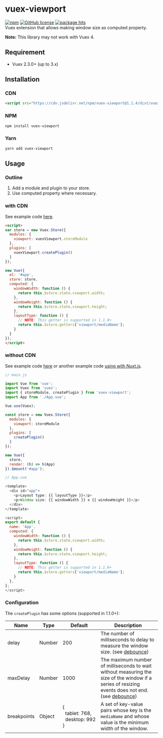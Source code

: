# vuex-viewport
[![npm](https://img.shields.io/npm/v/vuex-viewport)](https://www.npmjs.com/package/vuex-viewport)
[![GitHub license](https://img.shields.io/github/license/ony3000/vuex-viewport)](https://github.com/ony3000/vuex-viewport/blob/master/LICENSE)
[![package hits](https://data.jsdelivr.com/v1/package/npm/vuex-viewport/badge?style=rounded)](https://www.jsdelivr.com/package/npm/vuex-viewport)<br>
Vuex extension that allows making window size as computed property.

**Note:** This library may not work with Vuex 4.

## Requirement
* Vuex 2.3.0+ (up to 3.x)

## Installation
### CDN
```html
<script src="https://cdn.jsdelivr.net/npm/vuex-viewport@1.1.4/dist/vuex-viewport.js"></script>
```

### NPM
```sh
npm install vuex-viewport
```

### Yarn
```sh
yarn add vuex-viewport
```

## Usage
### Outline
1. Add a module and plugin to your store.
2. Use computed property where necessary.

### with CDN
See example code [here](./demo.html).

```html
<script>
var store = new Vuex.Store({
  modules: {
    viewport: vuexViewport.storeModule
  },
  plugins: [
    vuexViewport.createPlugin()
  ]
});

new Vue({
  el: '#app',
  store: store,
  computed: {
    windowWidth: function () {
      return this.$store.state.viewport.width;
    },
    windowHeight: function () {
      return this.$store.state.viewport.height;
    },
    layoutType: function () {
      // NOTE: This getter is supported in 1.1.0+
      return this.$store.getters['viewport/mediaName'];
    }
  }
});
</script>
```

### without CDN
See example code [here](https://codesandbox.io/s/use-case-es2015-module-import-5tfck) or another example code [using with Nuxt.js](https://codesandbox.io/s/use-case-using-with-nuxtjs-dcubc).

```javascript
// main.js

import Vue from 'vue';
import Vuex from 'vuex';
import { storeModule, createPlugin } from 'vuex-viewport';
import App from './App.vue';

Vue.use(Vuex);

const store = new Vuex.Store({
  modules: {
    viewport: storeModule
  },
  plugins: [
    createPlugin()
  ]
});

new Vue({
  store,
  render: (h) => h(App)
}).$mount('#app');
```

```javascript
// App.vue

<template>
  <div id="app">
    <p>Layout type: {{ layoutType }}</p>
    <p>Window size: {{ windowWidth }} x {{ windowHeight }}</p>
  </div>
</template>

<script>
export default {
  name: 'App',
  computed: {
    windowWidth: function () {
      return this.$store.state.viewport.width;
    },
    windowHeight: function () {
      return this.$store.state.viewport.height;
    },
    layoutType: function () {
      // NOTE: This getter is supported in 1.1.0+
      return this.$store.getters['viewport/mediaName'];
    }
  },
};
</script>
```

### Configuration
The `createPlugin` has some options (supported in 1.1.0+):

Name | Type | Default | Description
---- | ---- | ------- | -----------
delay | Number | 200 | The number of milliseconds to delay to measure the window size. (see [debounce](https://lodash.com/docs/4.17#debounce))
maxDelay | Number | 1000 | The maximum number of milliseconds to wait without measuring the size of the window if a series of resizing events does not end. (see [debounce](https://lodash.com/docs/4.17#debounce))
breakpoints | Object | {<br>&nbsp;&nbsp;tablet:&nbsp;768,<br>&nbsp;&nbsp;desktop:&nbsp;992<br>} | A set of key-value pairs whose key is the `mediaName` and whose value is the minimum width of the window.
